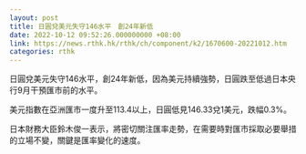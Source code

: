 ```yaml
---
layout: post
title: 日圓兌美元失守146水平　創24年新低
date: 2022-10-12 09:52:26.000000000 +08:00
link: https://news.rthk.hk/rthk/ch/component/k2/1670600-20221012.htm
categories: rthk
---
```


日圓兌美元失守146水平，創24年新低，因為美元持續強勢，日圓跌至低過日本央行9月干預匯市前的水平。

美元指數在亞洲匯市一度升至113.4以上，日圓低見146.33兌1美元，跌幅0.3%。

日本財務大臣鈴木俊一表示，將密切關注匯率走勢，在需要時對匯市採取必要舉措的立場不變，關鍵是匯率變化的速度。
